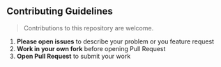 ## Contributing Guidelines

> Contributions to this repository are welcome.

1. **Please open issues** to describe your problem or you feature request
2. **Work in your own fork** before opening Pull Request
3. **Open Pull Request** to submit your work
